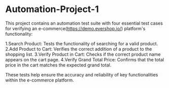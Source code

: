 # Automation-Project-1

This project contains an automation test suite with four essential test cases for verifying an e-commerce(https://demo.evershop.io/) platform's functionality:

1.Search Product: Tests the functionality of searching for a valid product.
2.Add Product to Cart: Verifies the correct addition of a product to the shopping list. 
3.Verify Product in Cart: Checks if the correct product name appears on the cart page.
4.Verify Grand Total Price: Confirms that the total price in the cart matches the expected grand total.

These tests help ensure the accuracy and reliability of key functionalities within the e-commerce platform.
